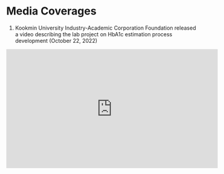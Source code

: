 # Media Coverages

<script data-goatcounter="https://shifathsn.goatcounter.com/count" async src="https://gc.zgo.at/count.js"></script>

1. Kookmin University Industry-Academic Corporation Foundation released a video describing the lab project on HbA1c estimation process development (October 22, 2022)

<div align="center"><iframe width="560" height="315" src="https://www.youtube.com/embed/2dwM2-_oom4" title="YouTube video player" frameborder="0" allow="accelerometer; autoplay; clipboard-write; encrypted-media; gyroscope; picture-in-picture; web-share" allowfullscreen></iframe> </div>